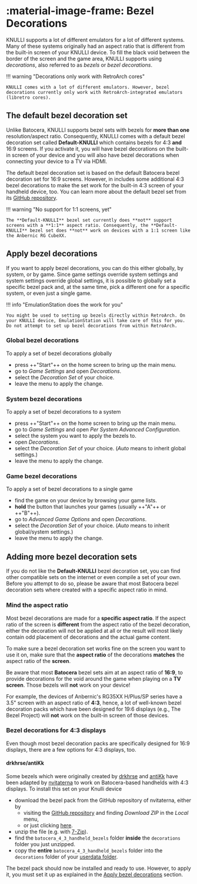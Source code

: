 # :material-image-frame: Bezel Decorations

KNULLI supports a lot of different emulators for a lot of different systems. Many of these systems originally had an aspect ratio that is different from the built-in screen of your KNULLI device. To fill the black void between the border of the screen and the game area, KNULLI supports using *decorations*, also referred to as *bezels* or *bezel decorations*.

!!! warning "Decorations only work with RetroArch cores"

    KNULLI comes with a lot of different emulators. However, bezel decorations currently only work with RetroArch-integrated emulators (libretro cores).

## The default bezel decoration set

Unlike Batocera, KNULLI supports bezel sets with bezels for **more than one** resolution/aspect ratio. Consequently, KNULLI comes with a default bezel decoration set called **Default-KNULLI** which contains bezels for 4:3 **and** 16:9 screens. If you activate it, you will have bezel decorations on the built-in screen of your device and you will also have bezel decorations when connecting your device to a TV via HDMI.

The default bezel decoration set is based on the default Batocera bezel decoration set for 16:9 screens. However, in includes some additional 4:3 bezel decorations to make the set work for the built-in 4:3 screen of your handheld device, too. You can learn more about the default bezel set from its [GitHub repository](https://github.com/chrizzo-hb/knulli-bezels).

!!! warning "No support for 1:1 screens, yet"

    The **Default-KNULLI** bezel set currently does **not** support screens with a **1:1** aspect ratio. Consequently, the **Default-KNULLI** bezel set does **not** work on devices with a 1:1 screen like the Anbernic RG CubeXX.

## Apply bezel decorations

If you want to apply bezel decorations, you can do this either globally, by system, or by game. Since game settings override system settings and system settings override global settings, it is possible to globally set a specific bezel pack and, at the same time, pick a different one for a specific system, or even just a single game.

!!! info "EmulationStation does the work for you"

    You might be used to setting up bezels directly within RetroArch. On your KNULLI device, EmulationStation will take care of this for you. Do not attempt to set up bezel decorations from within RetroArch.

### Global bezel decorations

To apply a set of bezel decorations globally

* press ++"Start"++ on the home screen to bring up the main menu.
* go to *Game Settings* and open *Decorations*.
* select the *Decoration Set* of your choice.
* leave the menu to apply the change.

### System bezel decorations

To apply a set of bezel decorations to a system

* press ++"Start"++ on the home screen to bring up the main menu.
* go to *Game Settings* and open *Per System Advanced Configuration*.
* select the system you want to apply the bezels to.
* open *Decorations*.
* select the *Decoration Set* of your choice. (*Auto* means to inherit global settings.)
* leave the menu to apply the change.

### Game bezel decorations

To apply a set of bezel decorations to a single game

* find the game on your device by browsing your game lists.
* **hold** the button that launches your games (usually ++"A"++ or ++"B"++).
* go to *Advanced Game Options* and open *Decorations*.
* select the *Decoration Set* of your choice. (*Auto* means to inherit global/system settings.)
* leave the menu to apply the change.

## Adding more bezel decoration sets

If you do not like the **Default-KNULLI** bezel decoration set, you can find other compatible sets on the internet or even compile a set of your own. Before you attempt to do so, please be aware that most Batocera bezel decoration sets where created with a specific aspect ratio in mind.

### Mind the aspect ratio

Most bezel decorations are made for a **specific aspect ratio**. If the aspect ratio of the screen is **different** from the aspect ratio of the bezel decoration, either the decoration will not be applied at all or the result will most likely contain odd placement of decorations and the actual game content.

To make sure a bezel decoration set works fine on the screen you want to use it on, make sure that the **aspect ratio** of the decorations **matches** the aspect ratio of the **screen**.

Be aware that most **Batocera** bezel sets aim at an aspect ratio of **16:9**, to provide decorations for the void around the game when playing on a **TV screen**. Those bezels will **not** work on your device!
    
For example, the devices of Anbernic's RG35XX H/Plus/SP series have a 3.5" screen with an aspect ratio of **4:3**, hence, a lot of well-known bezel decoration packs which have been designed for 19:6 displays (e.g., The Bezel Project) will **not** work on the built-in screen of those devices.

### Bezel decorations for 4:3 displays

Even though most bezel decoration packs are specifically designed for 16:9 displays, there are a few options for 4:3 displays, too.

#### drkhrse/antiKk

Some bezels which were originally created by [drkhrse](https://github.com/drkhrse) and [antiKk](https://github.com/antiKk) have been adapted by [nvitaterna](https://github.com/nvitaterna) to work on Batocera-based handhelds with 4:3 displays. To install this set on your Knulli device

* download the bezel pack from the GitHub repository of nvitaterna, either by
    * visiting the [GitHub repository](https://github.com/nvitaterna/batocera_4_3_handheld_bezels) and finding *Download ZIP* in the *Local* menu,
    * or just clicking [here](https://github.com/nvitaterna/batocera_4_3_handheld_bezels/archive/refs/heads/main.zip).
* unzip the file (e.g. with [7-Zip](https://7-zip.org/)).
* find the `batocera_4_3_handheld_bezels` folder **inside** the `decorations` folder you just unzipped.
* copy the **entire** `batocera_4_3_handheld_bezels` folder into the `decorations` folder of your  [userdata folder](../../../play/add-games/game-storage).

The bezel pack should now be installed and ready to use. However, to apply it, you must set it up as explained in the [Apply bezel decorations](#apply-bezel-decorations) section.

